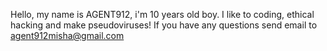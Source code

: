 Hello, my name is AGENT912, i'm 10 years old boy.
I like to coding, ethical hacking and make pseudoviruses!
If you have any questions send email to agent912misha@gmail.com

<!---
AGENT912/AGENT912 is a ✨ special ✨ repository because its `README.md` (this file) appears on your GitHub profile.
You can click the Preview link to take a look at your changes.
--->

